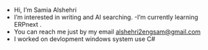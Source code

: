 - Hi, I’m Samia Alshehri
- I’m interested in writing and Al searching.
-I’m currently learning ERPnext .
- You can  reach me just by my email alshehri2engsam@gmail.com
- I  worked on devlopment windows system use C#

